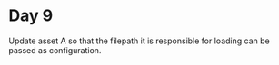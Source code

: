 # Day 9 

Update asset A so that the filepath it is responsible for loading can be passed as configuration. 